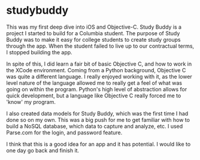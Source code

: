 studybuddy
==========

This was my first deep dive into iOS and Objective-C. Study Buddy is a project I started to build for a Columbia student. 
The purpose of Study Buddy was to make it easy for college students to create study groups through the app.
When the student failed to live up to our contractual terms, I stopped building the app. 

In spite of this, I did learn a fair bit of basic Objective C, and how to work in the XCode environment. 
Coming from a Python background, Objective C was quite a different language. I really enjoyed working with it,
as the lower level nature of the language allowed me to really get a feel of what was going on within the program.
Python's high level of abstraction allows for quick development, but a language like Objective C really forced me 
to 'know' my program. 

I also created data models for Study Buddy, which was the first time I had done so on my own. This was a big push 
for me to get familiar with how to build a NoSQL database, which data to capture and analyze, etc. 
I used Parse.com for the login, and password feature.

I think that this is a good idea for an app and it has potential. I would like to one day go back and finish it.
